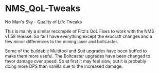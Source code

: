# NMS_QoL-Tweaks
No Man's Sky - Quality of Life Tweaks

This is mainly a similar recompile of Fitz's QoL Fixes to work with the NMS v1.58 release.  So far I have everything except the exocraft changes and a few minor differences to the mining laser and boltcaster.

Some of the buildable Multitool and Suit upgrades have been buffed to make them more useful.  The Boltcaster upgrades have been changed to favor damage over speed.  So at first it may feel slow, but it is probably doing more DPS than vanilla due to the increased damage. 
